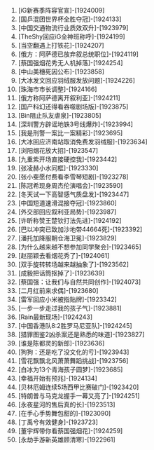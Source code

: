 
1. [iG新赛季阵容官宣]-[1924009]
1. [国乒混团世界杯全胜夺冠]-[1924133]
1. [中国交通物流行业质效双升]-[1923979]
1. [TheShy回应iG全神班称呼]-[1924199]
1. [当空翻遇上打铁花]-[1924207]
1. [俄方：阿萨德已放弃叙总统职位]-[1924119]
1. [蔡国强烟花秀无人机掉落]-[1924254]
1. [中山美穗死因公布]-[1923858]
1. [大冰发文回应羽绒服发放问题]-[1924226]
1. [珠海市市长调整]-[1924166]
1. [俄方称阿萨德离开叙利亚]-[1924211]
1. [国产科幻还得看吞噬剧场版]-[1923875]
1. [Bin阻止队友虐泉]-[1923805]
1. [深圳警方辟谣地铁3号线爆炸]-[1923994]
1. [我是刑警一案比一案精彩]-[1923695]
1. [大冰回应济南站取消免费发羽绒服]-[1923634]
1. [浏阳烟花放大招]-[1923547]
1. [九重紫开场直接硬控我]-[1923442]
1. [张凌赫小水同框]-[1923330]
1. [张小斐愿付费看李雪琴短剧]-[1923278]
1. [陈冠希现身周杰伦演唱会]-[1923590]
1. [冬天试一下高智感气质盘发]-[1923447]
1. [中国短道速滑混接夺冠]-[1923860]
1. [外交部回应叙利亚局势]-[1923987]
1. [许昕称赞王楚钦打法先进]-[1924192]
1. [巴以冲突已致加沙地带44664死]-[1923392]
1. [潘托加降服朝仓海卫冕]-[1923829]
1. [为什么越来越不想参加同学聚会]-[1923465]
1. [赵丽颖去看烟花秀了]-[1924061]
1. [双手旋转转场越来越抽象了]-[1923562]
1. [成毅把话筒抠掉了]-[1923639]
1. [蔡国强：让我们与自然共同创作]-[1924073]
1. [二月红前来求偶]-[1923680]
1. [雷军回应小米被指贴牌]-[1923342]
1. [一步一步走过我的孩子气]-[1923881]
1. [Rain最新现场]-[1924243]
1. [中国香港队8:2胜罗马尼亚队]-[1924245]
1. [猎罪图鉴2凶杀案还是熟悉的味道]-[1923827]
1. [谁是陈都灵的新郎]-[1923636]
1. [狗狗：还是吃了没文化的亏]-[1923943]
1. [雪花飘飘北风萧萧舞蹈挑战]-[1923756]
1. [白冰为13个青海孩子圆梦]-[1923685]
1. [幸福开始有预兆]-[1924134]
1. [贝林厄姆连续5场西甲比赛破门]-[1923420]
1. [特朗普与马克龙握手一幕又亮了]-[1924251]
1. [永夜星河的售后真的长]-[1923513]
1. [在手心手势舞包甜的]-[1923090]
1. [丁禹兮有效健身]-[1923723]
1. [董宇辉带你看蔡国强烟花]-[1924259]
1. [永劫手游新英雄顾清寒]-[1922961]